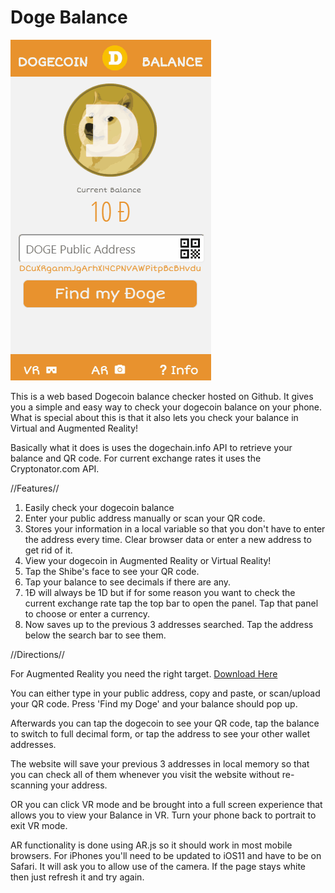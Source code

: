 # Doge Balance

![Dogecoin AR Target](https://raw.githubusercontent.com/galacticMantis/dogebalance/master/images/dogeBalanceAnim.gif)

This is a web based Dogecoin balance checker hosted on Github. It gives you a simple and easy way to check your dogecoin balance on your phone. What is special about this is that it also lets you check your balance in Virtual and Augmented Reality! 

Basically what it does is uses the dogechain.info API to retrieve your balance and QR code. For current exchange rates it uses the Cryptonator.com API.

//Features//
1. Easily check your dogecoin balance
2. Enter your public address manually or scan your QR code.
3. Stores your information in a local variable so that you don't have to enter the address every time. Clear browser data or enter a new address to get rid of it.
4. View your dogecoin in Augmented Reality or Virtual Reality!
5. Tap the Shibe's face to see your QR code.
6. Tap your balance to see decimals if there are any.
7. 1Đ will always be 1D but if for some reason you want to check the current exchange rate tap the top bar to open the panel. Tap that panel to choose or enter a currency.
8. Now saves up to the previous 3 addresses searched. Tap the address below the search bar to see them.



//Directions//

For Augmented Reality you need the right target. [Download Here](https://galacticmantis.github.io/dogebalance/downloads/dogeAR.pdf)

You can either type in your public address, copy and paste, or scan/upload your QR code. Press 'Find my Doge' and your balance should pop up.

Afterwards you can tap the dogecoin to see your QR code, tap the balance to switch to full decimal form, or tap the address to see your other wallet addresses.

The website will save your previous 3 addresses in local memory so that you can check all of them whenever you visit the website without re-scanning your address.

OR you can click VR mode and be brought into a full screen experience that allows you to view your Balance in VR. Turn your phone back to portrait to exit VR mode.

AR functionality is done using AR.js so it should work in most mobile browsers. For iPhones you'll need to be updated to iOS11 and have to be on Safari. It will ask you to allow use of the camera. If the page stays white then just refresh it and try again.